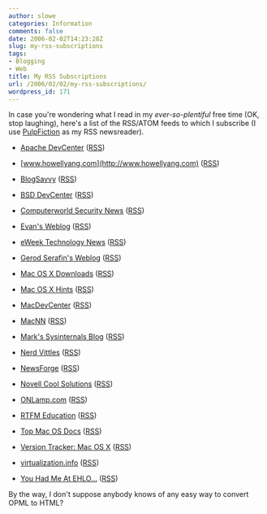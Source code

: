 ```yaml
---
author: slowe
categories: Information
comments: false
date: 2006-02-02T14:23:28Z
slug: my-rss-subscriptions
tags:
- Blogging
- Web
title: My RSS Subscriptions
url: /2006/02/02/my-rss-subscriptions/
wordpress_id: 171
---
```


In case you're wondering what I read in my _ever-so-plentiful_ free time (OK, stop laughing), here's a list of the RSS/ATOM feeds to which I subscribe (I use [PulpFiction](http://freshsqueeze.com/products/pulpfiction/) as my RSS newsreader).

* [Apache DevCenter](http://www.onlamp.com/apache/) ([RSS](http://www.oreillynet.com/pub/feed/9?format=rss2))

* [www.howellyang.com](http://www.howellyang.com) ([RSS](http://www.howellyang.com/feed/))

* [BlogSavvy](http://blogsavvy.net) ([RSS](http://blogsavvy.net/feed))

* [BSD DevCenter](http://www.onlamp.com/bsd/) ([RSS](http://www.oreillynet.com/pub/feed/10?format=rss2))

* [Computerworld Security News](http://www.computerworld.com) ([RSS](http://www.computerworld.com/news/xml/0,5000,73,00.xml))

* [Evan's Weblog](http://blogs.technet.com/evand/default.aspx) ([RSS](http://blogs.technet.com/evand/rss.aspx))

* [eWeek Technology News](http://www.eweek.com) ([RSS](http://rssnewsapps.ziffdavis.com/tech.xml))

* [Gerod Serafin's Weblog](http://blogs.technet.com/gerod_serafin/default.aspx) ([RSS](http://blogs.technet.com/gerod_serafin/rss.aspx))

* [Mac OS X Downloads](http://www.apple.com/downloads/macosx/) ([RSS](http://www.apple.com/main/rss/downloads/downloads.rss))

* [Mac OS X Hints](http://www.macosxhints.com) ([RSS](http://www.macosxhints.com/backend/geeklog.rdf))

* [MacDevCenter](http://www.macdevcenter.com/) ([RSS](http://www.oreillynet.com/pub/feed/3?format=rss2))

* [MacNN](http://www.macnn.com/) ([RSS](http://www.macnn.com/macnn.rss))

* [Mark's Sysinternals Blog](https://www.blogger.com/atom/11377703) ([RSS](http://feeds.feedburner.com/sysinternals/feed))

* [Nerd Vittles](http://mundy.org/blog) ([RSS](http://mundy.org/blog/wp-rss2.php))

* [NewsForge](http://www.newsforge.com/) ([RSS](http://www.newsforge.com/index.rss))

* [Novell Cool Solutions](http://www.novell.com/coolsolutions/) ([RSS](http://www.novell.com/newsfeeds/rss/coolsolutions.xml))

* [ONLamp.com](http://www.onlamp.com/) ([RSS](http://www.oreillynet.com/pub/feed/8?format=rss2))

* [RTFM Education](http://www.rtfm-ed.co.uk) ([RSS](http://www.rtfm-ed.co.uk?feed=rss2))

* [Top Mac OS Docs](http://www.info.apple.com/) ([RSS](http://docs.info.apple.com/rss/macosx.rss))

* [Version Tracker: Mac OS X](http://www.versiontracker.com/) ([RSS](http://www.versiontracker.com/macosx/recent.rss))

* [virtualization.info](http://www.virtualization.info/) ([RSS](http://www.virtualization.info/virtualization_info.xml))

* [You Had Me At EHLO...](http://blogs.technet.com/exchange/default.aspx) ([RSS](http://blogs.technet.com/exchange/rss.aspx))

By the way, I don't suppose anybody knows of any easy way to convert OPML to HTML?
